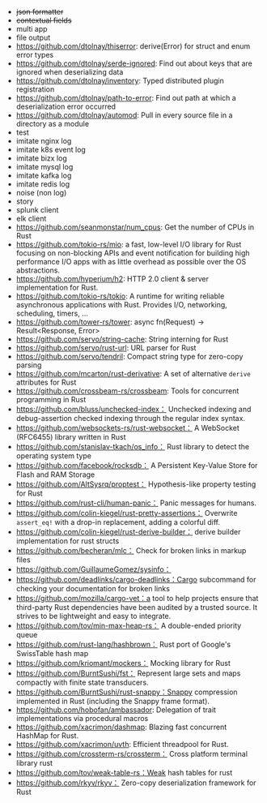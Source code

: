 - ~~json formatter~~
- ~~contextual fields~~
- multi app
- file output
- https://github.com/dtolnay/thiserror: derive(Error) for struct and enum error types 
- https://github.com/dtolnay/serde-ignored: Find out about keys that are ignored when deserializing data 
- https://github.com/dtolnay/inventory: Typed distributed plugin registration
- https://github.com/dtolnay/path-to-error: Find out path at which a deserialization error occurred 
- https://github.com/dtolnay/automod: Pull in every source file in a directory as a module
- test
- imitate nginx log
- imitate k8s event log
- imitate bizx log
- imitate mysql log
- imitate kafka log
- imitate redis log
- noise (non log)
- story
- splunk client
- elk client
- https://github.com/seanmonstar/num_cpus: Get the number of CPUs in Rust 
- https://github.com/tokio-rs/mio:  a fast, low-level I/O library for Rust focusing on non-blocking APIs and event notification for building high performance I/O apps with as little overhead as possible over the OS abstractions.
- https://github.com/hyperium/h2: HTTP 2.0 client & server implementation for Rust. 
- https://github.com/tokio-rs/tokio: A runtime for writing reliable asynchronous applications with Rust. Provides I/O, networking, scheduling, timers, ... 
- https://github.com/tower-rs/tower: async fn(Request) -> Result<Response, Error> 
- https://github.com/servo/string-cache: String interning for Rust 
- https://github.com/servo/rust-url: URL parser for Rust 
- https://github.com/servo/tendril: Compact string type for zero-copy parsing 
- https://github.com/mcarton/rust-derivative: A set of alternative `derive` attributes for Rust 
- https://github.com/crossbeam-rs/crossbeam: Tools for concurrent programming in Rust 
- https://github.com/bluss/unchecked-index： Unchecked indexing and debug-assertion checked indexing through the regular index syntax. 
- https://github.com/websockets-rs/rust-websocket： A WebSocket (RFC6455) library written in Rust 
- https://github.com/stanislav-tkach/os_info： Rust library to detect the operating system type 
- https://github.com/facebook/rocksdb： A Persistent Key-Value Store for Flash and RAM Storage
- https://github.com/AltSysrq/proptest： Hypothesis-like property testing for Rust 
- https://github.com/rust-cli/human-panic： Panic messages for humans.
- https://github.com/colin-kiegel/rust-pretty-assertions： Overwrite `assert_eq!` with a drop-in replacement, adding a colorful diff. 
- https://github.com/colin-kiegel/rust-derive-builder： derive builder implementation for rust structs 
- https://github.com/becheran/mlc： Check for broken links in markup files 
- https://github.com/GuillaumeGomez/sysinfo： 
- https://github.com/deadlinks/cargo-deadlinks：Cargo subcommand for checking your documentation for broken links 
- https://github.com/mozilla/cargo-vet：a tool to help projects ensure that third-party Rust dependencies have been audited by a trusted source. It strives to be lightweight and easy to integrate.
- https://github.com/tov/min-max-heap-rs： A double-ended priority queue 
- https://github.com/rust-lang/hashbrown： Rust port of Google's SwissTable hash map 
- https://github.com/kriomant/mockers： Mocking library for Rust 
- https://github.com/BurntSushi/fst： Represent large sets and maps compactly with finite state transducers. 
- https://github.com/BurntSushi/rust-snappy：Snappy compression implemented in Rust (including the Snappy frame format). 
- https://github.com/hobofan/ambassador: Delegation of trait implementations via procedural macros 
- https://github.com/xacrimon/dashmap: Blazing fast concurrent HashMap for Rust. 
- https://github.com/xacrimon/uvth: Efficient threadpool for Rust. 
- https://github.com/crossterm-rs/crossterm： Cross platform terminal library rust 
- https://github.com/tov/weak-table-rs：Weak hash tables for rust
- https://github.com/rkyv/rkyv： Zero-copy deserialization framework for Rust 
